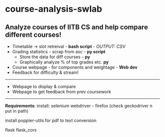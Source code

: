 # course-analysis-swlab
Analyze courses of IITB CS and help compare different courses!
---
- Timetable -> slot retreival - **bash script** - _OUTPUT: CSV_
- Grading statistics - scrap from asc - **py script**
    - Store the data for diff courses - **py**
    - Graphically analyze % of top grades etc. **py**
- Course webpage - for components and weightage - **Web dev**
- Feedback for difficulty & stream! 

----


- Webpage to display & compare
- Webpage to get feedback from prev coursework

----
**Requirements**:
install:
selenium webdriver - firefox (check geckodriver n put in path)

install poppler-utils for pdf to text conversion

flask
flask_cors
